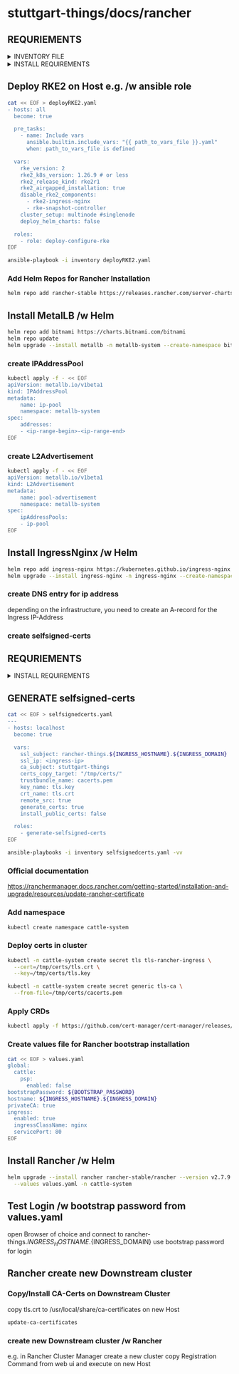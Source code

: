 # stuttgart-things/docs/rancher

## REQURIEMENTS
<details><summary>INVENTORY FILE</summary>

```bash
cat << EOF > inventory
[initial_master_node]
hostname.<domain>
[additional_master_nodes]
# leave emptyfor singlenode cluster

[all:vars]
ansible_user=<USERNAME>
EOF
```
</details>

<details><summary>INSTALL REQUIREMENTS</summary>
  
```bash
cat << EOF > requirements.yaml
roles:
- src: https://github.com/stuttgart-things/deploy-configure-rke.git
  scm: git
- src: https://github.com/stuttgart-things/configure-rke-node.git
  scm: git
- src: https://github.com/stuttgart-things/install-requirements.git
  scm: git
- src: https://github.com/stuttgart-things/install-configure-docker.git
  scm: git
- src: https://github.com/stuttgart-things/create-os-user.git
  scm: git
- src: https://github.com/stuttgart-things/download-install-binary.git
  scm: git

collections: 
- name: community.crypto 
  version: 2.15.1 
- name: community.general 
  version: 7.3.0 
- name: ansible.posix 
  version: 1.5.2 
- name: kubernetes.core
  version: 2.4.0
EOF

ansible-galaxy install -r requirements.yaml -vv
```
</details>

## Deploy RKE2 on Host e.g. /w ansible role
```bash
cat << EOF > deployRKE2.yaml
- hosts: all
  become: true

  pre_tasks:
    - name: Include vars
      ansible.builtin.include_vars: "{{ path_to_vars_file }}.yaml"
      when: path_to_vars_file is defined

  vars:
    rke_version: 2
    rke2_k8s_version: 1.26.9 # or less
    rke2_release_kind: rke2r1
    rke2_airgapped_installation: true
    disable_rke2_components:
      - rke2-ingress-nginx
      - rke-snapshot-controller
    cluster_setup: multinode #singlenode
    deploy_helm_charts: false

  roles:
    - role: deploy-configure-rke
EOF

ansible-playbook -i inventory deployRKE2.yaml
```

### Add Helm Repos for Rancher Installation

```bash
helm repo add rancher-stable https://releases.rancher.com/server-charts/stable
```

## Install MetalLB /w Helm

```bash
helm repo add bitnami https://charts.bitnami.com/bitnami
helm repo update
helm upgrade --install metallb -n metallb-system --create-namespace bitnami/metallb
```

### create IPAddressPool

```bash
kubectl apply -f - << EOF
apiVersion: metallb.io/v1beta1
kind: IPAddressPool
metadata:
    name: ip-pool
    namespace: metallb-system
spec:
    addresses:
    - <ip-range-begin>-<ip-range-end>
EOF
```
### create L2Advertisement

```bash
kubectl apply -f - << EOF
apiVersion: metallb.io/v1beta1
kind: L2Advertisement
metadata:
    name: pool-advertisement
    namespace: metallb-system
spec:
    ipAddressPools:
    - ip-pool
EOF
```

## Install IngressNginx /w Helm

```bash
helm repo add ingress-nginx https://kubernetes.github.io/ingress-nginx
helm upgrade --install ingress-nginx -n ingress-nginx --create-namespace ingress-nginx/ingress-nginx
```

### create DNS entry for ip address
depending on the infrastructure, you need to create an A-record for the Ingress IP-Address

### create selfsigned-certs

## REQURIEMENTS

<details><summary>INSTALL REQUIREMENTS</summary>
  
```bash
cat << EOF > requirements.yaml
roles:
- src: https://github.com/stuttgart-things/install-requirements.git
  scm: git
- src: https://github.com/stuttgart-things/generate-selfsigned-certs.git
  scm: git
EOF

ansible-galaxy install -r requirements.yaml
```
</details>

## GENERATE selfsigned-certs

```bash
cat << EOF > selfsignedcerts.yaml
---
- hosts: localhost
  become: true

  vars:
    ssl_subject: rancher-things.${INGRESS_HOSTNAME}.${INGRESS_DOMAIN}
    ssl_ip: <ingress-ip>
    ca_subject: stuttgart-things
    certs_copy_target: "/tmp/certs/"
    trustbundle_name: cacerts.pem
    key_name: tls.key
    crt_name: tls.crt
    remote_src: true
    generate_certs: true
    install_public_certs: false

  roles:
    - generate-selfsigned-certs
EOF

ansible-playbooks -i inventory selfsignedcerts.yaml -vv
```

### Official documentation
https://ranchermanager.docs.rancher.com/getting-started/installation-and-upgrade/resources/update-rancher-certificate

### Add namespace
```bash
kubectl create namespace cattle-system
```

### Deploy certs in cluster
```bash
kubectl -n cattle-system create secret tls tls-rancher-ingress \
  --cert=/tmp/certs/tls.crt \
  --key=/tmp/certs/tls.key
```
```bash
kubectl -n cattle-system create secret generic tls-ca \
  --from-file=/tmp/certs/cacerts.pem
```

### Apply CRDs
```bash
kubectl apply -f https://github.com/cert-manager/cert-manager/releases/download/v1.13.2/cert-manager.crds.yaml
```

### Create values file for Rancher bootstrap installation

```bash
cat << EOF > values.yaml
global:
  cattle:
    psp:
      enabled: false
bootstrapPassword: ${BOOTSTRAP_PASSWORD}
hostname: ${INGRESS_HOSTNAME}.${INGRESS_DOMAIN}
privateCA: true
ingress:
  enabled: true
  ingressClassName: nginx
  servicePort: 80
EOF
```

## Install Rancher /w Helm
```bash
helm upgrade --install rancher rancher-stable/rancher --version v2.7.9 \
  --values values.yaml -n cattle-system
```

## Test Login /w bootstrap password from values.yaml
open Browser of choice and connect to rancher-things.${INGRESS_HOSTNAME}.${INGRESS_DOMAIN} use bootstrap password for login

## Rancher create new Downstream cluster
### Copy/Install CA-Certs on Downstream Cluster
copy tls.crt to /usr/local/share/ca-certificates on new Host

```bash
update-ca-certificates
```

### create new Downstream cluster /w Rancher
e.g. in Rancher Cluster Manager create a new cluster
copy Registration Command from web ui and execute on new Host
